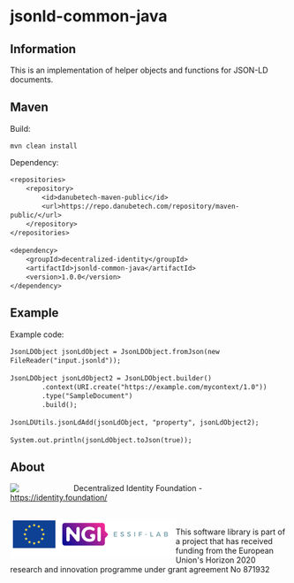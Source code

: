 # jsonld-common-java

## Information

This is an implementation of helper objects and functions for JSON-LD documents.

## Maven

Build:

	mvn clean install

Dependency:

	<repositories>
		<repository>
			<id>danubetech-maven-public</id>
			<url>https://repo.danubetech.com/repository/maven-public/</url>
		</repository>
	</repositories>

	<dependency>
		<groupId>decentralized-identity</groupId>
		<artifactId>jsonld-common-java</artifactId>
		<version>1.0.0</version>
	</dependency>

## Example

Example code:

    JsonLDObject jsonLdObject = JsonLDObject.fromJson(new FileReader("input.jsonld"));
    
    JsonLDObject jsonLdObject2 = JsonLDObject.builder()
            .context(URI.create("https://example.com/mycontext/1.0"))
            .type("SampleDocument")
            .build();
    
    JsonLDUtils.jsonLdAdd(jsonLdObject, "property", jsonLdObject2);
    
    System.out.println(jsonLdObject.toJson(true));

## About

<img align="left" src="https://raw.githubusercontent.com/decentralized-identity/jsonld-common-java/main/docs/logo-dif.png" width="115">

Decentralized Identity Foundation - https://identity.foundation/

<br clear="left" />

<img align="left" height="70" src="https://raw.githubusercontent.com/decentralized-identity/jsonld-common-java/main/docs/logo-ngi-essiflab.png">

This software library is part of a project that has received funding from the European Union's Horizon 2020 research and innovation programme under grant agreement No 871932
